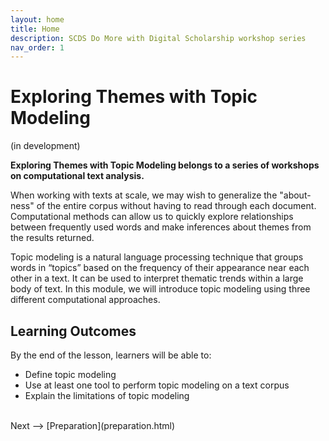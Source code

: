 ```yaml
---
layout: home
title: Home
description: SCDS Do More with Digital Scholarship workshop series
nav_order: 1
---
```


# Exploring Themes with Topic Modeling
(in development)

**Exploring Themes with Topic Modeling belongs to a series of workshops on computational text analysis.**

When working with texts at scale, we may wish to generalize the "about-ness" of the entire corpus without having to read through each document. Computational methods can allow us to quickly explore relationships between frequently used words and make inferences about themes from the results returned.

Topic modeling is a natural language processing technique that groups words in “topics” based on the frequency of their appearance near each other in a text. It can be used to interpret thematic trends within a large body of text. In this module, we will introduce topic modeling using three different computational approaches.

## Learning Outcomes

By the end of the lesson, learners will be able to:

* Define topic modeling
* Use at least one tool to perform topic modeling on a text corpus 
* Explain the limitations of topic modeling

<br />
Next --> [Preparation](preparation.html)
